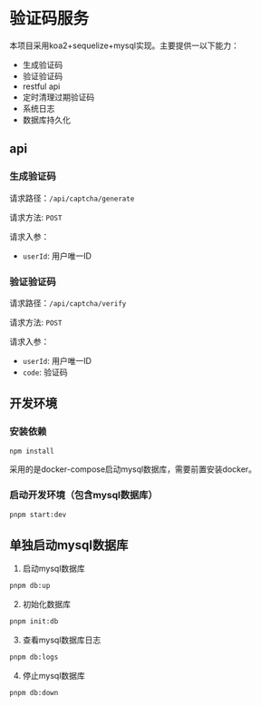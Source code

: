 # 验证码服务

本项目采用koa2+sequelize+mysql实现。主要提供一以下能力：

- 生成验证码
- 验证验证码
- restful api
- 定时清理过期验证码
- 系统日志
- 数据库持久化


## api

### 生成验证码

请求路径：`/api/captcha/generate` 

请求方法: ` POST `

请求入参： 
 - ` userId `: 用户唯一ID

### 验证验证码

请求路径：`/api/captcha/verify`

请求方法: ` POST `

请求入参：

- ` userId `: 用户唯一ID
- ` code `: 验证码

## 开发环境

### 安装依赖

```bash
npm install
```

采用的是docker-compose启动mysql数据库，需要前置安装docker。

### 启动开发环境（包含mysql数据库）

```bash
pnpm start:dev
```

## 单独启动mysql数据库

1. 启动mysql数据库

```bash
pnpm db:up
```
2. 初始化数据库

```bash
pnpm init:db
```

3. 查看mysql数据库日志

```bash
pnpm db:logs
```

4. 停止mysql数据库

```bash
pnpm db:down
```

